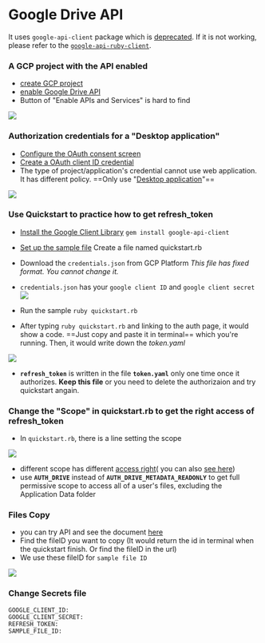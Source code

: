 # Google Drive API

It uses `google-api-client` package which is [deprecated](https://github.com/googleapis/google-api-ruby-client/blob/master/google-api-client/OVERVIEW.md). If it is not working, please refer to the [`google-api-ruby-client`](https://github.com/googleapis/google-api-ruby-client).

### A GCP project with the API enabled

* [create GCP project](https://developers.google.com/workspace/guides/create-project#create_a_new_google_cloud_platform_gcp_project)
* [enable Google Drive API](https://developers.google.com/workspace/guides/create-project#enable-api)
* Button of "Enable APIs and Services" is hard to find 

![](https://i.imgur.com/TvlpLUG.png)

### Authorization credentials for a "Desktop application"

* [Configure the OAuth consent screen](https://developers.google.com/workspace/guides/create-credentials#configure_the_oauth_consent_screen)
* [Create a OAuth client ID credential](https://developers.google.com/workspace/guides/create-credentials#create_a_oauth_client_id_credential)
* The type of project/application's credential cannot use web application. It has different policy. ==Only use "[Desktop application](https://developers.google.com/workspace/guides/create-credentials#desktop)"==

![](https://i.imgur.com/p32SJ7V.png)

### Use Quickstart to practice how to get refresh_token

* [Install the Google Client Library](https://developers.google.com/drive/api/v3/quickstart/ruby?hl=en#step\_1\_install_the_google_client_library) `gem install google-api-client`
* [Set up the sample file](https://developers.google.com/drive/api/v3/quickstart/ruby?hl=en#step\_2\_set_up_the_sample) Create a file named quickstart.rb
* Download the `credentials.json` from GCP Platform _This file has fixed format. You cannot change it._ 
* `credentials.json` has your `google client ID` and `google client secret`
![](https://i.imgur.com/jwiatwg.png)

* Run the sample `ruby quickstart.rb`
* After typing `ruby quickstart.rb` and linking to the auth page, it would show a code. ==Just copy and paste it in terminal== which you're running. Then, it would write down the _token.yaml_ 

![](https://i.imgur.com/uRJN6Fw.png)

* **`refresh_token`** is written in the file **`token.yaml`** only one time once it authorizes. **Keep this file** or you need to delete the authorizaion and try quickstart angain.

### Change the "Scope" in quickstart.rb to get the right access of refresh_token

* In `quickstart.rb`, there is a line setting the scope

![](https://i.imgur.com/V0pYaZc.png)

* different scope has different [access right](https://developers.google.com/drive/api/v3/about-auth)( you can also [see here](https://googleapis.dev/ruby/google-api-client/latest/Google/Apis/DriveV3.html))
* use **`AUTH_DRIVE`** instead of **`AUTH_DRIVE_METADATA_READONLY`** to get full permissive scope to access all of a user's files, excluding the Application Data folder

### Files Copy

* you can try API and see the document [here](https://developers.google.com/drive/api/v3/reference/files/copy?apix_params=%7B%22fileId%22%3A%221Nf6z-xXU2QT0fiC0H91pNfUiCNHfJPM8lddk_wVcR0c%22%2C%22resource%22%3A%7B%7D%7D#auth)
* Find the fileID you want to copy (It would return the id in terminal when the quickstart finish. Or find the fileID in the url) 
* We use these fileID for `sample file ID`

![](https://i.imgur.com/6klEd4v.png)

### Change Secrets file

```
GOOGLE_CLIENT_ID: 
GOOGLE_CLIENT_SECRET: 
REFRESH_TOKEN: 
SAMPLE_FILE_ID: 
```

